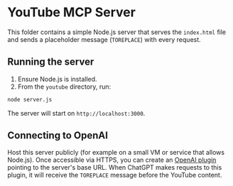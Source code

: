 # YouTube MCP Server

This folder contains a simple Node.js server that serves the `index.html` file and sends a placeholder message (`TOREPLACE`) with every request.

## Running the server

1. Ensure Node.js is installed.
2. From the `youtube` directory, run:

```bash
node server.js
```

The server will start on `http://localhost:3000`.

## Connecting to OpenAI

Host this server publicly (for example on a small VM or service that allows Node.js). Once accessible via HTTPS, you can create an [OpenAI plugin](https://platform.openai.com/docs/plugins) pointing to the server's base URL. When ChatGPT makes requests to this plugin, it will receive the `TOREPLACE` message before the YouTube content.
